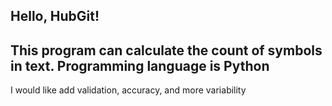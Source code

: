 Hello, HubGit!
----

This program can calculate the count of symbols in text.
Programming language is **Python**
----
I would like add validation, accuracy, and more variability